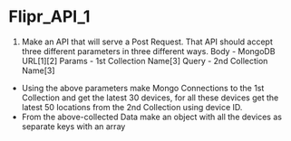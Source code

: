 # Flipr_API_1

1. Make an API that will serve a Post Request. That API should accept three different
parameters in three different ways.
Body - MongoDB URL[1][2]
Params - 1st Collection Name[3]
Query - 2nd Collection Name[3]
* Using the above parameters make Mongo Connections to the 1st Collection and get
the latest 30 devices, for all these devices get the latest 50 locations from the 2nd
Collection using device ID.
* From the above-collected Data make an object with all the devices as separate keys
with an array 
